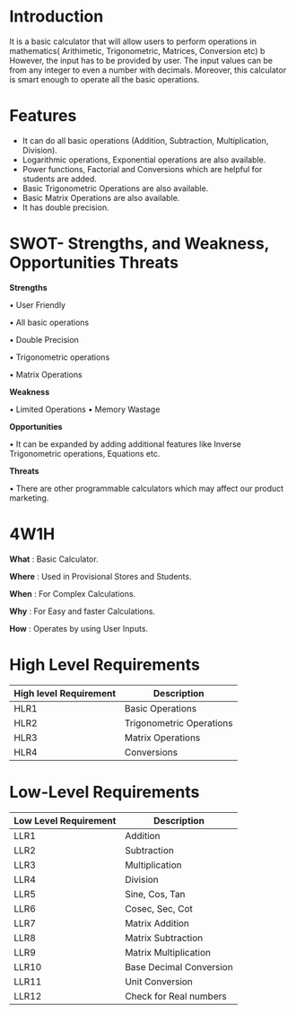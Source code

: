 # **Introduction**

It is a basic calculator that will allow users to perform operations in mathematics( Arithimetic, Trigonometric, Matrices, Conversion etc) b However, the input has to be provided by user. The input values can be from any integer to even a number with decimals. Moreover, this calculator is smart enough to operate all the basic operations.
# **Features**

- It can do all basic operations (Addition, Subtraction, Multiplication, Division).
- Logarithmic operations, Exponential operations are also available.
- Power functions, Factorial and Conversions which are helpful for students are added.
- Basic Trigonometric Operations are also available.
- Basic Matrix Operations are also available.
- It has double precision.

# **SWOT- Strengths, and Weakness, Opportunities Threats**

 **Strengths** 

• User Friendly

• All basic operations

• Double Precision

• Trigonometric operations

• Matrix Operations

 **Weakness**

•	Limited Operations
•	Memory Wastage

 **Opportunities**

•	It can be expanded by adding additional features like Inverse Trigonometric operations, Equations etc.

  **Threats**

• There are other programmable calculators which may affect our product marketing.
 
# **4W1H**

**What** : Basic Calculator.

**Where** : Used in Provisional Stores and Students.

**When** : For Complex Calculations.

**Why** : For Easy and faster Calculations.

**How** : Operates by using User Inputs.

# **High Level Requirements**

| High level Requirement | Description |
| --- | --- |
| HLR1 | Basic Operations |
| HLR2 | Trigonometric Operations |
| HLR3 | Matrix Operations |
| HLR4 | Conversions |

# **Low-Level Requirements**

| Low Level Requirement | Description |
| --- | --- |
| LLR1 | Addition |
| LLR2 | Subtraction |
| LLR3 | Multiplication |
| LLR4 | Division |
| LLR5 | Sine, Cos, Tan |
| LLR6 | Cosec, Sec, Cot |
| LLR7 | Matrix Addition |
| LLR8 | Matrix Subtraction |
| LLR9 | Matrix Multiplication |
| LLR10 | Base Decimal Conversion |
| LLR11 | Unit Conversion |
| LLR12 | Check for Real numbers |

